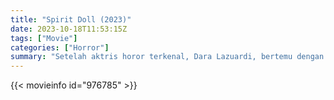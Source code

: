 ```yaml
---
title: "Spirit Doll (2023)"
date: 2023-10-18T11:53:15Z
tags: ["Movie"]
categories: ["Horror"]
summary: "Setelah aktris horor terkenal, Dara Lazuardi, bertemu dengan boneka berhantu yang mirip dengan mendiang putrinya, dia menjadi yakin akan hubungannya dengan roh anaknya, membawanya ke dalam spiral kegilaan saat orang lain mencoba..."
---
```



  <mux-player stream-type="on-demand"
  src="https://kp3d-my.sharepoint.com/personal/ryoo_kp3d_onmicrosoft_com/_layouts/15/download.aspx?share=EfRRuGtNm_pJmiQ3BOxdaZsBJskZTHZFVunQHfXB3KVKaQ" prefer-playback="mse" controls>
 
  </mux-player>
  

{{< movieinfo id="976785" >}}

  <script src="https://cdn.jsdelivr.net/npm/@mux/mux-player"></script>
  
   <script type="application/ld+json">
 {
  "@context": "https://schema.org/",
  "@type": "VideoObject",
  "name": "Spirit Doll (2023)",
  "contentUrl": "https://stream.mux.com/o4rn1OuvEPoYYVFEL4wZIPMwfiCQhD1yKiUyCQTmkqA.m3u8",
  "thumbnailUrl": "https://www.themoviedb.org/t/p/original/TJudfA2heuW7viWcqoN4xgA2Xj.jpg?width=314&fit_mode=preserve&time=25",
  "uploadDate": "2023-10-18T11:53:15Z",
}

</script>
